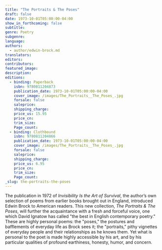 ```yaml
---
title: "The Portraits & The Poses"
draft: false
date: 1973-10-01T05:00:00-04:00
show_in_forthcoming: false
subtitle:
genre: Poetry
subgenre:
language:
authors:
  - author/edwin-brock.md
translators:
editors:
contributors:
featured_image:
description:
editions:
  - binding: Paperback
    isbn: 9780811204873
    publication_date: 1973-10-01T05:00:00-04:00
    cover_image: /images/The_Portraits__The_Poses_.jpg
    forsale: false
    saleprice:
    shipping_charge:
    price_us: 15.95
    price_cn:
    trim_size:
    Page_count:
  - binding: Clothbound
    isbn: 9780811204866
    publication_date: 1973-10-01T05:00:00-04:00
    cover_image: /images/The_Portraits__The_Poses_.jpg
    forsale: false
    saleprice:
    shipping_charge:
    price_us: 6.95
    price_cn:
    trim_size:
    Page_count:
_slug: the-portraits-the-poses
---
```


The publication in 1972 of _Invisibility Is the Art of Survival_, the author’s own selection of poems from earlier books brought out in England, introduced Edwin Brock to American readers. This new collection, _The Portraits & The Poses_, will further the acquaintance with a fresh and forceful voice, one which David Ignatow has called "the best in English contemporary poetry." These are highly personal poems: the "poses," the postures and bafflements of everyday life as Brock sees it; the "portraits," pithy vignettes of everyday people and their relationships as he knows them. Yet what is personal to the poet is made highly accessible by his art, and by his particular qualities of profound earthiness, honesty, humor, and concern.

